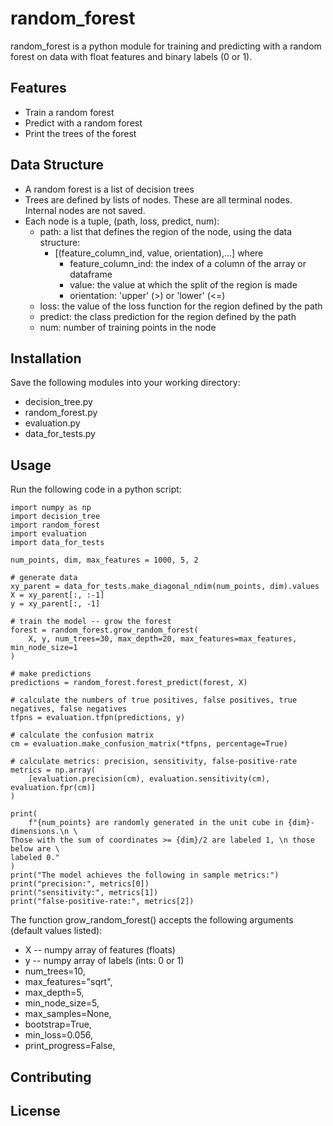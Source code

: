 # random_forest

random_forest is a python module for training and predicting with a random forest on data with float features and binary labels (0 or 1).

## Features

* Train a random forest
* Predict with a random forest
* Print the trees of the forest

## Data Structure

* A random forest is a list of decision trees
* Trees are defined by lists of nodes. These are all terminal nodes. Internal nodes are not saved.
* Each node is a tuple, (path, loss, predict, num):
    * path: a list that defines the region of the node, using the data structure: 
        * [(feature_column_ind, value, orientation),...] where
            * feature_column_ind: the index of a column of the array or dataframe
            * value: the value at which the split of the region is made
            * orientation: 'upper' (>) or 'lower' (<=) 
    * loss: the value of the loss function for the region defined by the path
    * predict: the class prediction for the region defined by the path
    * num: number of training points in the node 
    

## Installation

Save the following modules into your working directory:
* decision_tree.py
* random_forest.py
* evaluation.py
* data_for_tests.py

## Usage

Run the following code in a python script:
```
import numpy as np
import decision_tree
import random_forest
import evaluation
import data_for_tests

num_points, dim, max_features = 1000, 5, 2

# generate data
xy_parent = data_for_tests.make_diagonal_ndim(num_points, dim).values
X = xy_parent[:, :-1]
y = xy_parent[:, -1]

# train the model -- grow the forest
forest = random_forest.grow_random_forest(
    X, y, num_trees=30, max_depth=20, max_features=max_features, min_node_size=1
)

# make predictions
predictions = random_forest.forest_predict(forest, X)

# calculate the numbers of true positives, false positives, true negatives, false negatives
tfpns = evaluation.tfpn(predictions, y)

# calculate the confusion matrix
cm = evaluation.make_confusion_matrix(*tfpns, percentage=True)

# calculate metrics: precision, sensitivity, false-positive-rate
metrics = np.array(
    [evaluation.precision(cm), evaluation.sensitivity(cm), evaluation.fpr(cm)]
)

print(
    f"{num_points} are randomly generated in the unit cube in {dim}-dimensions.\n \
Those with the sum of coordinates >= {dim}/2 are labeled 1, \n those below are \
labeled 0."
)
print("The model achieves the following in sample metrics:")
print("precision:", metrics[0])
print("sensitivity:", metrics[1])
print("false-positive-rate:", metrics[2])
```

The function grow_random_forest() accepts the following arguments (default values listed):

* X -- numpy array of features (floats)
* y -- numpy array of labels (ints: 0 or 1)
* num_trees=10,
* max_features="sqrt",
* max_depth=5,
* min_node_size=5,
* max_samples=None,
* bootstrap=True,
* min_loss=0.056,
* print_progress=False,


## Contributing

## License
